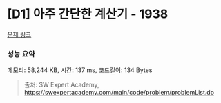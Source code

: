 # [D1] 아주 간단한 계산기 - 1938 

[문제 링크](https://swexpertacademy.com/main/code/problem/problemDetail.do?contestProbId=AV5PjsYKAMIDFAUq) 

### 성능 요약

메모리: 58,244 KB, 시간: 137 ms, 코드길이: 134 Bytes



> 출처: SW Expert Academy, https://swexpertacademy.com/main/code/problem/problemList.do